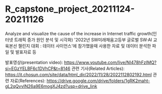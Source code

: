 # R_capstone_project_20211124-20211126
Analyze and visualize the cause of the increase in Internet traffic growth(인터넷 트래픽 증가 원인 분석 및 시각화)
'2022년 SW미래채움고등부 글로벌 SW·AI 교육본선 챌린지 대회 : 데이터 사이언스'에 참가했을때 사용한 자료 및 데이터 분석한 파일 및 발표자료 등

발표영상(presentation video): https://www.youtube.com/live/NI478hFzIMQ?si=EGzYELBF6c1DVhCP&t=8146
관련 기사(Related Articles): https://it.chosun.com/site/data/html_dir/2022/11/28/2022112802192.html
관련 자료(References): https://drive.google.com/drive/folders/1gRK2maht-gL2qQvvIN26a9E6mogXJ4zd?usp=drive_link

